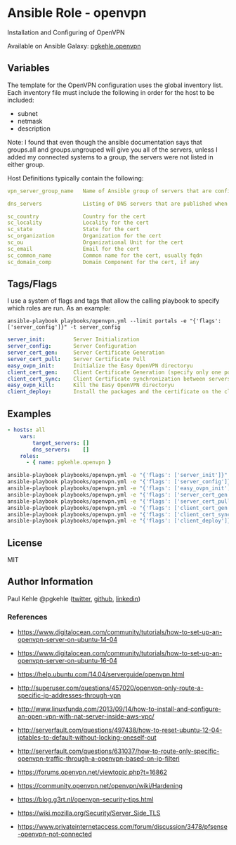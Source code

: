 # Ansible Role - openvpn

Installation and Configuring of OpenVPN

Available on Ansible Galaxy: [pgkehle.openvpn](https://galaxy.ansible.com/pgkehle/openvpn)

## Variables

The template for the OpenVPN configuration uses the global inventory list.  Each inventory file must include the following in order for the host to be included:
* subnet
* netmask
* description

Note: I found that even though the ansible documentation says that groups.all and groups.ungrouped will give you all of the servers, unless I added my connected systems to a group, the servers were not listed in either group.


Host Definitions typically contain the following:

```yaml
vpn_server_group_name   Name of Ansible group of servers that are configured as OpenVPN portals (default = 'portals')

dns_servers             Listing of DNS servers that are published when the client is connected

sc_country              Country for the cert                        
sc_locality             Locality for the cert
sc_state                State for the cert
sc_organization         Organization for the cert
sc_ou                   Organizational Unit for the cert
sc_email                Email for the cert
sc_common_name          Common name for the cert, usually fqdn
sc_domain_comp          Domain Component for the cert, if any

```

## Tags/Flags

I use a system of flags and tags that allow the calling playbook to specify which roles are run.
As an example:
```
ansible-playbook playbooks/openvpn.yml --limit portals -e "{'flags': ['server_config']}" -t server_config
```


```yaml
server_init:         Server Initialization
server_config:       Server Configuration
server_cert_gen:     Server Certificate Generation
server_cert_pull:    Server Certificate Pull
easy_ovpn_init:      Initialize the Easy OpenVPN directoryu
client_cert_gen:     Client Certificate Generation (specify only one portal machine)
client_cert_sync:    Client Certificate synchronization between servers
easy_ovpn_kill:      Kill the Easy OpenVPN directoryu
client_deploy:       Install the packages and the certificate on the client
```

## Examples

```yaml
- hosts: all
    vars: 
        target_servers: []
        dns_servers:    []
    roles:
      - { name: pgkehle.openvpn }
```

```bash
ansible-playbook playbooks/openvpn.yml -e "{'flags': ['server_init']}" -t server_init
ansible-playbook playbooks/openvpn.yml -e "{'flags': ['server_config']}" -t server_config
ansible-playbook playbooks/openvpn.yml -e "{'flags': ['easy_ovpn_init']}" -t easy_ovpn_init
ansible-playbook playbooks/openvpn.yml -e "{'flags': ['server_cert_gen']}" -t server_cert_gen
ansible-playbook playbooks/openvpn.yml -e "{'flags': ['server_cert_pull']}" -t server_cert_pull
ansible-playbook playbooks/openvpn.yml -e "{'flags': ['client_cert_gen'], 'target_host': 'localhost', 'local_hostname': 'myhost.local' }" -t client_cert_gen
ansible-playbook playbooks/openvpn.yml -e "{'flags': ['client_cert_sync']}" -t client_cert_sync
ansible-playbook playbooks/openvpn.yml -e "{'flags': ['client_deploy']}" -t client_deploy
```
## License

MIT

## Author Information

Paul Kehle
@pgkehle ([twitter](https://twitter.com/pgkehle), [github](https://github.com/pgkehle), [linkedin](https://www.linkedin.com/in/pgkehle))

### References

* https://www.digitalocean.com/community/tutorials/how-to-set-up-an-openvpn-server-on-ubuntu-14-04
* https://www.digitalocean.com/community/tutorials/how-to-set-up-an-openvpn-server-on-ubuntu-16-04
* https://help.ubuntu.com/14.04/serverguide/openvpn.html
* http://superuser.com/questions/457020/openvpn-only-route-a-specific-ip-addresses-through-vpn
* http://www.linuxfunda.com/2013/09/14/how-to-install-and-configure-an-open-vpn-with-nat-server-inside-aws-vpc/
* http://serverfault.com/questions/497438/how-to-reset-ubuntu-12-04-iptables-to-default-without-locking-oneself-out
* http://serverfault.com/questions/631037/how-to-route-only-specific-openvpn-traffic-through-a-openvpn-based-on-ip-filteri

* https://forums.openvpn.net/viewtopic.php?t=16862
* https://community.openvpn.net/openvpn/wiki/Hardening
* https://blog.g3rt.nl/openvpn-security-tips.html
* https://wiki.mozilla.org/Security/Server_Side_TLS
* https://www.privateinternetaccess.com/forum/discussion/3478/pfsense-openvpn-not-connected

